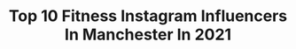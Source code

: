 ---
title: Top 10 Fitness Instagram Influencers In Manchester In 2021
description: >-
  Find top fitness Instagram influencers in Manchester in 2021. Most popular hashtags: #fashion #fitness #motivation #manchester.
platform: Instagram
hits: 54
text_top: Discover the top-rated Instagram accounts on inBeat.
text_bottom: Our platform holds 54 Instagram influencers like this in Manchester, United Kingdom for you to work with.
profiles:
  - username: "djmaxinne"
    fullname: >-
      Maxinne
    bio: >-
      Mgmt: paul@er-mgmt.com Bookings: rob@radiusartists.com 'RUNNING' FEAT. @haylasings OUT NOW ON @saved_records 🔻
    location: "United Kingdom"
    followers: 18580
    engagement: 387
    commentsToLikes: 0.077361
    id: ck6txw0js06gi0j71ozulvnvl
    verified: false
    hashtags: "#linkinbio, #instalive, #tunein, #collectionh"
  - username: "lostwithfrank"
    fullname: >-
      Frank Somdee | Content Creator
    bio: >-
      ↠ Thai | British 🇹🇭🇬🇧 ✈ Lost in: Manchester📍 ↬ Fitness | Travel 🏋🏽✈️ ↫ Addicted to this planet 🌏 ✎ Lostwithfrank@gmail.com 📩
    location: "United Kingdom"
    followers: 52102
    engagement: 242
    commentsToLikes: 0.093350
    id: ck5q1rn01cfv30i11ml85jgve
    verified: false
    hashtags: "#traveltogether, #stayandwander, #earthcapture, #bestplacestogo"
  - username: "ellieerobinson_"
    fullname: >-
      E  L  L  I  E
    bio: >-
      Manchester | 🌿| ♑️♏️♏️ Fitness | Fashion @doyoueven athlete 10% link⬇️
    location: "United Kingdom"
    followers: 239573
    engagement: 314
    commentsToLikes: 0.018634
    id: ck55jym6by2lp0i11t810livz
    verified: false
    hashtags: "#workout, #motivation, #gymgirl, #fitness"
  - username: "lpresi145"
    fullname: >-
      Lerone Murphy
    bio: >-
      ▪️ @ufc Featherweight ▪️M-T-T ▪️Manchester,England ▪️THROUGH EVERY DARK NIGHT, THERES A BRIGHTER DAY AFTER 💫
    location: "United Kingdom"
    followers: 17941
    engagement: 543
    commentsToLikes: 0.031024
    id: ck5c6fnzq5cag0i111x2z0e60
    verified: true
    hashtags: "#workout, #gym, #mma, #gymmotivation"
  - username: "heathermacfarlane"
    fullname: >-
      h
    bio: >-
      BLACK LIVES MATTER 23 | 🏴󠁧󠁢󠁳󠁣󠁴󠁿 | performer/model @buzz_talent_ 🐝 Travel Agent ✈️ @travellingwithheather 📍MCR/LDN
    location: "United Kingdom"
    followers: 7003
    engagement: 1618
    commentsToLikes: 0.334149
    id: ckaowpv8a9x600i78tispqk8m
    verified: false
    hashtags: "#wearemcr, #fitnessgirl, #modelling, #ad"
  - username: "toni_macaroni"
    fullname: >-
      T O N I   M A C A R O N I 🌻
    bio: >-
      Body Confidence | Self love PROUD TO BE MID-SIZE 🙌🏼 Hello@tonimacaronisocial.com Youtube: Toni Macaroni Tiktok: Toni_.Macaroni
    location: "United Kingdom"
    followers: 62617
    engagement: 241
    commentsToLikes: 0.028557
    id: ck14jsmqqlz4w0i19z87q59j5
    verified: false
    hashtags: "#midsize, #curlybeauties, #blondecurlyhair, #thickhair"
  - username: "meganbhidey"
    fullname: >-
      Megan Bhidey
    bio: >-
      📍Manchester 🙋‍♀️Promo/Model💆‍♀️physiotherapist 💪🏾Fitness freak/PT ✈Air hostess 🌍Travel junkie @smokeandmirrors.bar 🍸🍴🌬 ⬆️ DM for private events 🔐 🤫
    location: "United Kingdom"
    followers: 43132
    engagement: 191
    commentsToLikes: 0.113613
    id: ck5zkyfazkeas0i14ui4jhp6o
    verified: false
    hashtags: "#myfashionstyle, #quarantinelife, #mylooktoday, #brunette"
  - username: "fawcett35"
    fullname: >-
      Jamie Fawcett
    bio: >-
      Model/Influencer - Manchester - 🇬🇧 Golfer - 🏌🏾‍♂️ Ex semi pro footballer - ⚽️ photoshoots/collabs - 📸 Enquiries email or DM -📱
    location: "United Kingdom"
    followers: 8475
    engagement: 557
    commentsToLikes: 0.237990
    id: ck5zz42a6b1e30i14s4wr8zfw
    verified: false
    hashtags: "#mensfashion, #streetfashion, #modelfashion, #stayhome"
  - username: "kasey.elouise"
    fullname: >-
      𝕂𝕒𝕤𝕖𝕪.𝔼𝕝𝕠𝕦𝕚𝕤𝕖
    bio: >-
      Tik Tok: 60K Based in Manchester For any business inquires email: kaseyelouise@icloud.com 📸📥 💋II/VI/MMXX💋josh💋
    location: "United Kingdom"
    followers: 19429
    engagement: 521
    commentsToLikes: 0.170190
    id: ckap76e5litf00i78cgn6rq9d
    verified: false
    hashtags: "#financialfreedom, #financialeducation, #entrepreneurs, #businesspassion"
  - username: "sophiedanvers"
    fullname: >-
      Sophie Danvers
    bio: >-
      Manchester @mmodelsmanagement @mmodelsinfluencers 📩sophie@mmodelsmanagement.com 🇬🇧 @myvitaminsuk Ambassador, for 55% off use code ‘SOPHIE’ link below🤍
    location: "United Kingdom"
    followers: 84873
    engagement: 99
    commentsToLikes: 0.060397
    id: ck0vy68fh2fab0i19727arbb3
    verified: false
    hashtags: "#health, #skinnymintcom, #skinnymint, #sunglasses"
---
